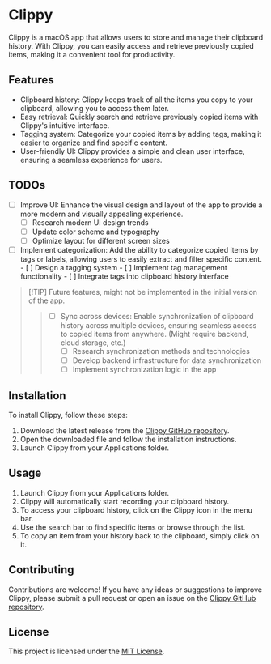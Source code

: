 # Clippy

Clippy is a macOS app that allows users to store and manage their clipboard history. With Clippy, you can easily access and retrieve previously copied items, making it a convenient tool for productivity.

## Features

- Clipboard history: Clippy keeps track of all the items you copy to your clipboard, allowing you to access them later.
- Easy retrieval: Quickly search and retrieve previously copied items with Clippy's intuitive interface.
- Tagging system: Categorize your copied items by adding tags, making it easier to organize and find specific content.
- User-friendly UI: Clippy provides a simple and clean user interface, ensuring a seamless experience for users.

## TODOs

- [ ] Improve UI: Enhance the visual design and layout of the app to provide a more modern and visually appealing experience.
  - [ ] Research modern UI design trends
  - [ ] Update color scheme and typography
  - [ ] Optimize layout for different screen sizes
- [ ] Implement categorization: Add the ability to categorize copied items by tags or labels, allowing users to easily extract and filter specific content. - [ ] Design a tagging system - [ ] Implement tag management functionality - [ ] Integrate tags into clipboard history interface

> [!TIP] Future features, might not be implemented in the initial version of the app.
>
> > - [ ] Sync across devices: Enable synchronization of clipboard history across multiple devices, ensuring seamless access to copied items from anywhere. (Might require backend, cloud storage, etc.)
> >   - [ ] Research synchronization methods and technologies
> >   - [ ] Develop backend infrastructure for data synchronization
> >   - [ ] Implement synchronization logic in the app

## Installation

To install Clippy, follow these steps:

1. Download the latest release from the [Clippy GitHub repository](https://github.com/himasnhu-at/clippy).
2. Open the downloaded file and follow the installation instructions.
3. Launch Clippy from your Applications folder.

## Usage

1. Launch Clippy from your Applications folder.
2. Clippy will automatically start recording your clipboard history.
3. To access your clipboard history, click on the Clippy icon in the menu bar.
4. Use the search bar to find specific items or browse through the list.
5. To copy an item from your history back to the clipboard, simply click on it.

## Contributing

Contributions are welcome! If you have any ideas or suggestions to improve Clippy, please submit a pull request or open an issue on the [Clippy GitHub repository](https://github.com/himasnhu-at/clippy).

## License

This project is licensed under the [MIT License](LICENSE).
